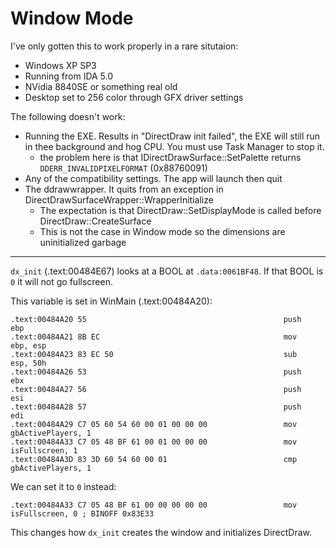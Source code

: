 # Window Mode

I've only gotten this to work properly in a rare situtaion:

 * Windows XP SP3
 * Running from IDA 5.0
 * NVidia 8840SE or something real old
 * Desktop set to 256 color through GFX driver settings

The following doesn't work:

* Running the EXE. Results in "DirectDraw init failed", the EXE will still run in thee background and hog CPU. You must use Task Manager to stop it.
    * the problem here is that IDirectDrawSurface::SetPalette returns `DDERR_INVALIDPIXELFORMAT` (0x88760091)
* Any of the compatibility settings. The app will launch then quit
* The ddrawwrapper. It quits from an exception in DirectDrawSurfaceWrapper::WrapperInitialize
    * The expectation is that DirectDraw::SetDisplayMode is called before DirectDraw::CreateSurface
	* This is not the case in Window mode so the dimensions are uninitialized garbage

---

`dx_init` (.text:00484E67) looks at a BOOL at `.data:0061BF48`. If that BOOL is `0` it will not go fullscreen.

This variable is set in WinMain (.text:00484A20):

```
.text:00484A20 55                                            push    ebp
.text:00484A21 8B EC                                         mov     ebp, esp
.text:00484A23 83 EC 50                                      sub     esp, 50h
.text:00484A26 53                                            push    ebx
.text:00484A27 56                                            push    esi
.text:00484A28 57                                            push    edi
.text:00484A29 C7 05 60 54 60 00 01 00 00 00                 mov     gbActivePlayers, 1
.text:00484A33 C7 05 48 BF 61 00 01 00 00 00                 mov     isFullscreen, 1
.text:00484A3D 83 3D 60 54 60 00 01                          cmp     gbActivePlayers, 1
```

We can set it to `0` instead:

```
.text:00484A33 C7 05 48 BF 61 00 00 00 00 00                 mov     isFullscreen, 0 ; BINOFF 0x83E33
```

This changes how `dx_init` creates the window and initializes DirectDraw.
